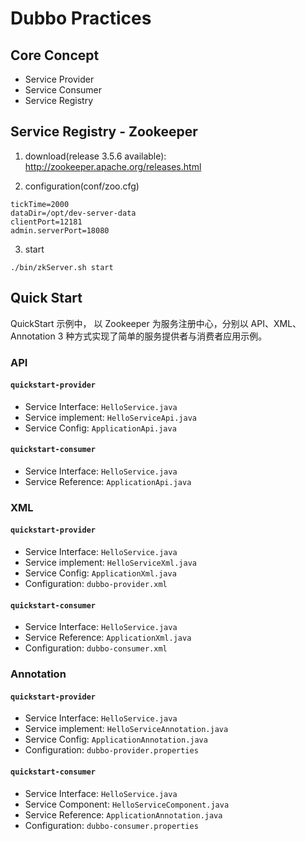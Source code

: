 # Dubbo Practices

## Core Concept
- Service Provider
- Service Consumer
- Service Registry

## Service Registry - Zookeeper
1. download(release 3.5.6 available): http://zookeeper.apache.org/releases.html

2. configuration(conf/zoo.cfg)
```
tickTime=2000
dataDir=/opt/dev-server-data
clientPort=12181
admin.serverPort=18080
```
3. start
```
./bin/zkServer.sh start
```

## Quick Start 

QuickStart 示例中， 以 Zookeeper 为服务注册中心，分别以 API、XML、Annotation 3 种方式实现了简单的服务提供者与消费者应用示例。

### API

#### `quickstart-provider` 

- Service Interface: `HelloService.java`
- Service implement: `HelloServiceApi.java`
- Service Config: `ApplicationApi.java`

#### `quickstart-consumer` 

- Service Interface: `HelloService.java`
- Service Reference: `ApplicationApi.java`

### XML

#### `quickstart-provider` 

- Service Interface: `HelloService.java`
- Service implement: `HelloServiceXml.java`
- Service Config: `ApplicationXml.java`
- Configuration: `dubbo-provider.xml`

#### `quickstart-consumer` 

- Service Interface: `HelloService.java`
- Service Reference: `ApplicationXml.java`
- Configuration: `dubbo-consumer.xml`

### Annotation

#### `quickstart-provider` 

- Service Interface: `HelloService.java`
- Service implement: `HelloServiceAnnotation.java`
- Service Config: `ApplicationAnnotation.java`
- Configuration: `dubbo-provider.properties`

#### `quickstart-consumer` 

- Service Interface: `HelloService.java`
- Service Component: `HelloServiceComponent.java`
- Service Reference: `ApplicationAnnotation.java`
- Configuration: `dubbo-consumer.properties`